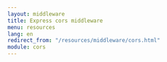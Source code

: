```yaml
---
layout: middleware
title: Express cors middleware
menu: resources
lang: en
redirect_from: "/resources/middleware/cors.html"
module: cors
---
```

